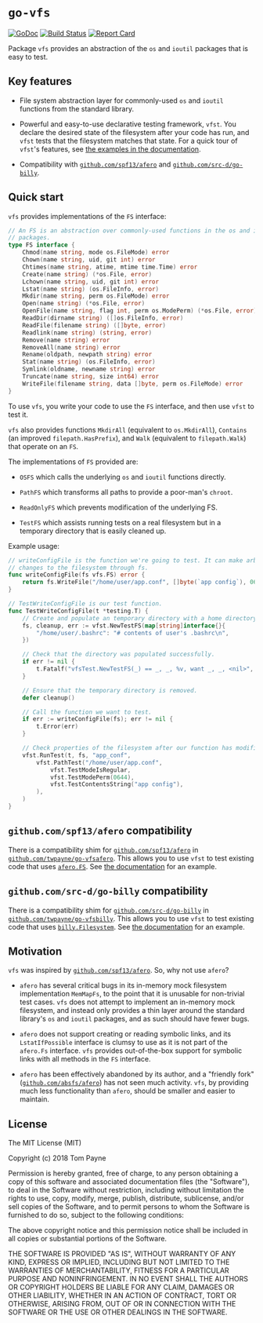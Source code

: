 # `go-vfs`

[![GoDoc](https://godoc.org/github.com/twpayne/go-vfs?status.svg)](https://godoc.org/github.com/twpayne/go-vfs)
[![Build Status](https://travis-ci.org/twpayne/go-vfs.svg?branch=master)](https://travis-ci.org/twpayne/go-vfs)
[![Report Card](https://goreportcard.com/badge/github.com/twpayne/go-vfs)](https://goreportcard.com/report/github.com/twpayne/go-vfs)

Package `vfs` provides an abstraction of the `os` and `ioutil` packages that is
easy to test.

## Key features

* File system abstraction layer for commonly-used `os` and `ioutil` functions
   from the standard library.

* Powerful and easy-to-use declarative testing framework, `vfst`. You declare
   the desired state of the filesystem after your code has run, and `vfst` tests
   that the filesystem matches that state. For a quick tour of `vfst`'s
   features, see [the examples in the
   documentation](https://godoc.org/github.com/twpayne/go-vfs/vfst#pkg-examples).

* Compatibility with [`github.com/spf13/afero`](https://github.com/spf13/afero)
   and [`github.com/src-d/go-billy`](https://github.com/src-d/go-billy).

## Quick start

`vfs` provides implementations of the `FS` interface:

```go
// An FS is an abstraction over commonly-used functions in the os and ioutil
// packages.
type FS interface {
    Chmod(name string, mode os.FileMode) error
    Chown(name string, uid, git int) error
    Chtimes(name string, atime, mtime time.Time) error
    Create(name string) (*os.File, error)
    Lchown(name string, uid, git int) error
    Lstat(name string) (os.FileInfo, error)
    Mkdir(name string, perm os.FileMode) error
    Open(name string) (*os.File, error)
    OpenFile(name string, flag int, perm os.ModePerm) (*os.File, error)
    ReadDir(dirname string) ([]os.FileInfo, error)
    ReadFile(filename string) ([]byte, error)
    Readlink(name string) (string, error)
    Remove(name string) error
    RemoveAll(name string) error
    Rename(oldpath, newpath string) error
    Stat(name string) (os.FileInfo, error)
    Symlink(oldname, newname string) error
    Truncate(name string, size int64) error
    WriteFile(filename string, data []byte, perm os.FileMode) error
}
```

To use `vfs`, you write your code to use the `FS` interface, and then use
`vfst` to test it.

`vfs` also provides functions `MkdirAll` (equivalent to `os.MkdirAll`),
`Contains` (an improved `filepath.HasPrefix`), and `Walk` (equivalent to
`filepath.Walk`) that operate on an `FS`.

The implementations of `FS` provided are:

* `OSFS` which calls the underlying `os` and `ioutil` functions directly.

* `PathFS` which transforms all paths to provide a poor-man's `chroot`.

* `ReadOnlyFS` which prevents modification of the underlying FS.

* `TestFS` which assists running tests on a real filesystem but in a temporary
   directory that is easily cleaned up.

Example usage:

```go
// writeConfigFile is the function we're going to test. It can make arbitrary
// changes to the filesystem through fs.
func writeConfigFile(fs vfs.FS) error {
    return fs.WriteFile("/home/user/app.conf", []byte(`app config`), 0644)
}

// TestWriteConfigFile is our test function.
func TestWriteConfigFile(t *testing.T) {
    // Create and populate an temporary directory with a home directory.
    fs, cleanup, err := vfst.NewTestFS(map[string]interface{}{
        "/home/user/.bashrc": "# contents of user's .bashrc\n",
    })

    // Check that the directory was populated successfully.
    if err != nil {
        t.Fatalf("vfsTest.NewTestFS(_) == _, _, %v, want _, _, <nil>", err)
    }

    // Ensure that the temporary directory is removed.
    defer cleanup()

    // Call the function we want to test.
    if err := writeConfigFile(fs); err != nil {
        t.Error(err)
    }

    // Check properties of the filesystem after our function has modified it.
    vfst.RunTest(t, fs, "app_conf",
        vfst.PathTest("/home/user/app.conf",
            vfst.TestModeIsRegular,
            vfst.TestModePerm(0644),
            vfst.TestContentsString("app config"),
        ),
    )
}
```

## `github.com/spf13/afero` compatibility

There is a compatibility shim for
[`github.com/spf13/afero`](https://github.com/spf13/afero) in
[`github.com/twpayne/go-vfsafero`](https://github.com/twpayne/go-vfsafero).
This allows you to use `vfst` to test existing code that uses
[`afero.FS`](https://godoc.org/github.com/spf13/afero#Fs). See [the
documentation](https://godoc.org/github.com/twpayne/go-vfsafero) for an
example.

## `github.com/src-d/go-billy` compatibility

There is a compatibility shim for
[`github.com/src-d/go-billy`](https://github.com/src-d/go-billy) in
[`github.com/twpayne/go-vfsbilly`](https://github.com/twpayne/go-vfsbilly).
This allows you to use `vfst` to test existing code that uses
[`billy.Filesystem`](https://godoc.org/github.com/src-d/go-billy#Filesystem).
See [the documentation](https://godoc.org/github.com/twpayne/go-vfsbilly) for
an example.

## Motivation

`vfs` was inspired by
[`github.com/spf13/afero`](https://github.com/spf13/afero). So, why not use
`afero`?

* `afero` has several critical bugs in its in-memory mock filesystem
   implementation `MemMapFs`, to the point that it is unusable for non-trivial
   test cases. `vfs` does not attempt to implement an in-memory mock filesystem,
   and instead only provides a thin layer around the standard library's `os` and
   `ioutil` packages, and as such should have fewer bugs.

* `afero` does not support creating or reading symbolic links, and its
   `LstatIfPossible` interface is clumsy to use as it is not part of the
   `afero.Fs` interface. `vfs` provides out-of-the-box support for symbolic
   links with all methods in the `FS` interface.

* `afero` has been effectively abandoned by its author, and a "friendly fork"
   ([`github.com/absfs/afero`](https://github.com/absfs/afero)) has not seen
   much activity. `vfs`, by providing much less functionality than `afero`,
   should be smaller and easier to maintain.

## License

The MIT License (MIT)

Copyright (c) 2018 Tom Payne

Permission is hereby granted, free of charge, to any person obtaining a copy of
this software and associated documentation files (the "Software"), to deal in
the Software without restriction, including without limitation the rights to
use, copy, modify, merge, publish, distribute, sublicense, and/or sell copies
of the Software, and to permit persons to whom the Software is furnished to do
so, subject to the following conditions:

The above copyright notice and this permission notice shall be included in all
copies or substantial portions of the Software.

THE SOFTWARE IS PROVIDED "AS IS", WITHOUT WARRANTY OF ANY KIND, EXPRESS OR
IMPLIED, INCLUDING BUT NOT LIMITED TO THE WARRANTIES OF MERCHANTABILITY,
FITNESS FOR A PARTICULAR PURPOSE AND NONINFRINGEMENT. IN NO EVENT SHALL THE
AUTHORS OR COPYRIGHT HOLDERS BE LIABLE FOR ANY CLAIM, DAMAGES OR OTHER
LIABILITY, WHETHER IN AN ACTION OF CONTRACT, TORT OR OTHERWISE, ARISING FROM,
OUT OF OR IN CONNECTION WITH THE SOFTWARE OR THE USE OR OTHER DEALINGS IN THE
SOFTWARE.
